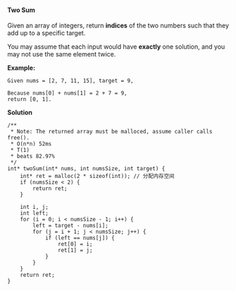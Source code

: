 #### Two Sum
Given an array of integers, return **indices** of the two numbers such that they add up to a specific target.

You may assume that each input would have **exactly** one solution, and you may not use the same element twice.

**Example:**
```
Given nums = [2, 7, 11, 15], target = 9,

Because nums[0] + nums[1] = 2 + 7 = 9,
return [0, 1].
```
**Solution**
```
/**
 * Note: The returned array must be malloced, assume caller calls free().
 * O(n*n) 52ms
 * T(1)
 * beats 82.97%
 */
int* twoSum(int* nums, int numsSize, int target) {
    int* ret = malloc(2 * sizeof(int)); // 分配内存空间
    if (numsSize < 2) {
        return ret;
    }
    
    int i, j;
    int left;
    for (i = 0; i < numsSize - 1; i++) {
        left = target - nums[i];
        for (j = i + 1; j < numsSize; j++) {
            if (left == nums[j]) {
                ret[0] = i;
                ret[1] = j;   
            }
        }
    }
    return ret;
}
```

